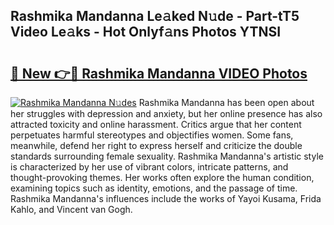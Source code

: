 ## Rashmika Mandanna Le𝚊ked N𝚞de - Part-tT5 Video Le𝚊ks - Hot Onlyf𝚊ns Photos YTNSI

# <h2><a href="http://ac26911.deff.icu/?id=Rashmika+Mandanna">🔗 New 👉🔴 Rashmika Mandanna VIDEO Photos</a></h2>

[![Rashmika Mandanna N𝚞des](https://i.imgur.com/rIISA9y.gif)](http://ac26911.deff.icu/?id=Rashmika+Mandanna)
Rashmika Mandanna has been open about her struggles with depression and anxiety, but her online presence has also attracted toxicity and online harassment. Critics argue that her content perpetuates harmful stereotypes and objectifies women. Some fans, meanwhile, defend her right to express herself and criticize the double standards surrounding female sexuality. Rashmika Mandanna's artistic style is characterized by her use of vibrant colors, intricate patterns, and thought-provoking themes. Her works often explore the human condition, examining topics such as identity, emotions, and the passage of time. Rashmika Mandanna's influences include the works of Yayoi Kusama, Frida Kahlo, and Vincent van Gogh.
